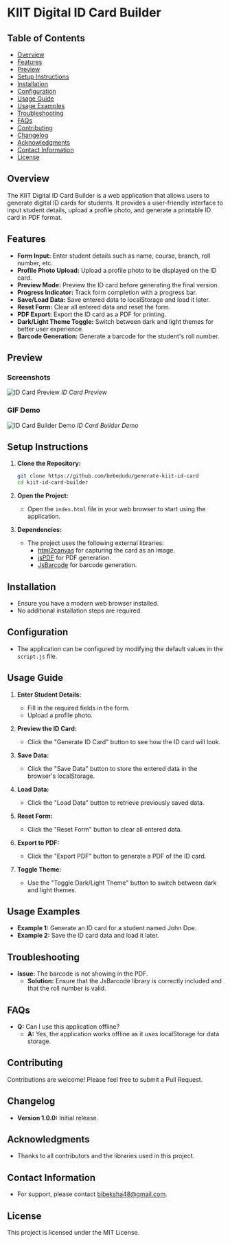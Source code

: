 # KIIT Digital ID Card Builder

## Table of Contents
- [Overview](#overview)
- [Features](#features)
- [Preview](#preview)
- [Setup Instructions](#setup-instructions)
- [Installation](#installation)
- [Configuration](#configuration)
- [Usage Guide](#usage-guide)
- [Usage Examples](#usage-examples)
- [Troubleshooting](#troubleshooting)
- [FAQs](#faqs)
- [Contributing](#contributing)
- [Changelog](#changelog)
- [Acknowledgments](#acknowledgments)
- [Contact Information](#contact-information)
- [License](#license)

## Overview
The KIIT Digital ID Card Builder is a web application that allows users to generate digital ID cards for students. It provides a user-friendly interface to input student details, upload a profile photo, and generate a printable ID card in PDF format.

## Features
- **Form Input:** Enter student details such as name, course, branch, roll number, etc.
- **Profile Photo Upload:** Upload a profile photo to be displayed on the ID card.
- **Preview Mode:** Preview the ID card before generating the final version.
- **Progress Indicator:** Track form completion with a progress bar.
- **Save/Load Data:** Save entered data to localStorage and load it later.
- **Reset Form:** Clear all entered data and reset the form.
- **PDF Export:** Export the ID card as a PDF for printing.
- **Dark/Light Theme Toggle:** Switch between dark and light themes for better user experience.
- **Barcode Generation:** Generate a barcode for the student's roll number.

## Preview
### Screenshots
![ID Card Preview](preview.jpeg)
*ID Card Preview*

### GIF Demo
![ID Card Builder Demo](preview.gif)
*ID Card Builder Demo*

## Setup Instructions
1. **Clone the Repository:**
   ```bash
   git clone https://github.com/bebedudu/generate-kiit-id-card
   cd kiit-id-card-builder
   ```

2. **Open the Project:**
   - Open the `index.html` file in your web browser to start using the application.

3. **Dependencies:**
   - The project uses the following external libraries:
     - [html2canvas](https://html2canvas.hertzen.com/) for capturing the card as an image.
     - [jsPDF](https://cdnjs.cloudflare.com/ajax/libs/jspdf/2.5.1/jspdf.umd.min.js) for PDF generation.
     - [JsBarcode](https://github.com/lindell/JsBarcode) for barcode generation.

## Installation
- Ensure you have a modern web browser installed.
- No additional installation steps are required.

## Configuration
- The application can be configured by modifying the default values in the `script.js` file.

## Usage Guide
1. **Enter Student Details:**
   - Fill in the required fields in the form.
   - Upload a profile photo.

2. **Preview the ID Card:**
   - Click the "Generate ID Card" button to see how the ID card will look.

3. **Save Data:**
   - Click the "Save Data" button to store the entered data in the browser's localStorage.

4. **Load Data:**
   - Click the "Load Data" button to retrieve previously saved data.

5. **Reset Form:**
   - Click the "Reset Form" button to clear all entered data.

6. **Export to PDF:**
   - Click the "Export PDF" button to generate a PDF of the ID card.

7. **Toggle Theme:**
   - Use the "Toggle Dark/Light Theme" button to switch between dark and light themes.

## Usage Examples
- **Example 1:** Generate an ID card for a student named John Doe.
- **Example 2:** Save the ID card data and load it later.

## Troubleshooting
- **Issue:** The barcode is not showing in the PDF.
  - **Solution:** Ensure that the JsBarcode library is correctly included and that the roll number is valid.

## FAQs
- **Q:** Can I use this application offline?
  - **A:** Yes, the application works offline as it uses localStorage for data storage.

## Contributing
Contributions are welcome! Please feel free to submit a Pull Request.

## Changelog
- **Version 1.0.0:** Initial release.

## Acknowledgments
- Thanks to all contributors and the libraries used in this project.

## Contact Information
- For support, please contact [bibeksha48@gmail.com](mailto:bibeksha48@gmail.com).

## License
This project is licensed under the MIT License.